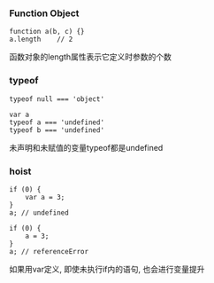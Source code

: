 ### Function Object
```
function a(b, c) {}
a.length    // 2
```
函数对象的length属性表示它定义时参数的个数

### typeof
```
typeof null === 'object'
```

```
var a
typeof a === 'undefined'
typeof b === 'undefined'
```
未声明和未赋值的变量typeof都是undefined

### hoist
```
if (0) {
    var a = 3;
}
a; // undefined
```

```
if (0) {
    a = 3;
}
a; // referenceError
```

如果用var定义, 即使未执行if内的语句, 也会进行变量提升
